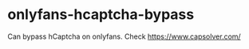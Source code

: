 # onlyfans-hcaptcha-bypass
Can bypass hCaptcha on onlyfans. Check https://www.capsolver.com/ 












































                                                                                                                                   
